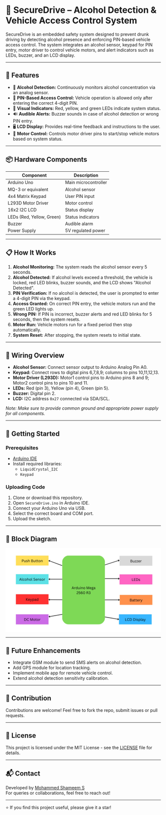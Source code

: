 # 🚗 SecureDrive – Alcohol Detection & Vehicle Access Control System

SecureDrive is an embedded safety system designed to prevent drunk driving by detecting alcohol presence and enforcing PIN-based vehicle access control. The system integrates an alcohol sensor, keypad for PIN entry, motor driver to control vehicle motors, and alert indicators such as LEDs, buzzer, and an LCD display.

---

## 🔧 Features

- 🍷 **Alcohol Detection:** Continuously monitors alcohol concentration via an analog sensor.
- 🔐 **PIN-Based Access Control:** Vehicle operation is allowed only after entering the correct 4-digit PIN.
- 🚦 **Visual Indicators:** Red, yellow, and green LEDs indicate system status.
- 🔊 **Audible Alerts:** Buzzer sounds in case of alcohol detection or wrong PIN entry.
- 🖥️ **LCD Display:** Provides real-time feedback and instructions to the user.
- 🚗 **Motor Control:** Controls motor driver pins to start/stop vehicle motors based on system status.

---

## 📦 Hardware Components

| Component            | Description                         |
|----------------------|-----------------------------------|
| Arduino Uno          | Main microcontroller               |
| MQ-3 or equivalent   | Alcohol sensor                    |
| 4x4 Matrix Keypad    | User PIN input                    |
| L293D Motor Driver   | Motor control                     |
| 16x2 I2C LCD         | Status display                    |
| LEDs (Red, Yellow, Green) | Status indicators             |
| Buzzer               | Audible alarm                    |
| Power Supply         | 5V regulated power                |

---

## 📋 How It Works

1. **Alcohol Monitoring:** The system reads the alcohol sensor every 5 seconds.
2. **Alcohol Detected:** If alcohol levels exceed a threshold, the vehicle is locked, red LED blinks, buzzer sounds, and the LCD shows "Alcohol Detected".
3. **PIN Verification:** If no alcohol is detected, the user is prompted to enter a 4-digit PIN via the keypad.
4. **Access Granted:** On correct PIN entry, the vehicle motors run and the green LED lights up.
5. **Wrong PIN:** If PIN is incorrect, buzzer alerts and red LED blinks for 5 seconds, then the system resets.
6. **Motor Run:** Vehicle motors run for a fixed period then stop automatically.
7. **System Reset:** After stopping, the system resets to initial state.

---

## 🔌 Wiring Overview

- **Alcohol Sensor:** Connect sensor output to Arduino Analog Pin A0.
- **Keypad:** Connect rows to digital pins 6,7,8,9; columns to pins 10,11,12,13.
- **Motor Driver (L293D):** Motor1 control pins to Arduino pins 8 and 9; Motor2 control pins to pins 10 and 11.
- **LEDs:** Red (pin 3), Yellow (pin 4), Green (pin 5).
- **Buzzer:** Digital pin 2.
- **LCD:** I2C address `0x27` connected via SDA/SCL.

*Note: Make sure to provide common ground and appropriate power supply for all components.*

---

## 🚀 Getting Started

### Prerequisites

- [Arduino IDE](https://www.arduino.cc/en/software)
- Install required libraries:
  - `LiquidCrystal_I2C`
  - `Keypad`

### Uploading Code

1. Clone or download this repository.
2. Open `SecureDrive.ino` in Arduino IDE.
3. Connect your Arduino Uno via USB.
4. Select the correct board and COM port.
5. Upload the sketch.

---

## 📸 Block Diagram

![System Diagram](images/SECUREDRIVE_BlockDiagram.jpg)

---

## 🧠 Future Enhancements

- Integrate GSM module to send SMS alerts on alcohol detection.
- Add GPS module for location tracking.
- Implement mobile app for remote vehicle control.
- Extend alcohol detection sensitivity calibration.

---

## 🤝 Contribution

Contributions are welcome! Feel free to fork the repo, submit issues or pull requests.

---

## 📄 License

This project is licensed under the MIT License - see the [LICENSE](LICENSE) file for details.

---

## 📬 Contact

Developed by [Mohammed Shameem S](https://github.com/mohd-shameem-s)  
For queries or collaborations, feel free to reach out!

---

⭐️ If you find this project useful, please give it a star!
